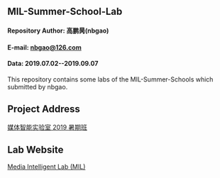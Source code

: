 ##  MIL-Summer-School-Lab

#### Repository Author: 高鹏昺(nbgao)

#### E-mail: nbgao@126.com

#### Data: 2019.07.02--2019.09.07

This repository contains some labs of the MIL-Summer-Schools which submitted by nbgao.

## Project Address

[媒体智能实验室 2019 暑期班](https://hdumil.github.io/summer-school/)

## Lab Website

[Media Intelligent Lab (MIL)](http://mil.hdu.edu.cn/)



